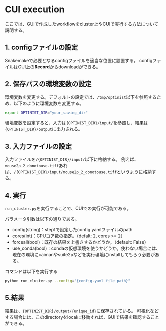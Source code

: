 # CUI execution
ここでは、GUIで作成したworkflowをcluster上やCUIで実行する方法について説明する。


## 1. configファイルの設定
Snakemakeで必要となるconfigファイルを適当な位置に設置する。
configファイルはGUI上の**Record**からdownloadができる。

## 2. 保存パスの環境変数の設定
環境変数を変更する。デフォルトの設定では、`/tmp/optinist`以下を参照するため、以下のように環境変数を変更する。
```bash
export OPTINIST_DIR="your_saving_dir"
```

環境変数を設定すると、入力は`{OPTINIST_DIR}/input/`を参照し、結果は`{OPTINIST_DIR}/output`に出力される。

## 3. 入力ファイルの設定
入力ファイルを`/{OPTINIST_DIR}/input/`以下に格納する。
例えば、`mouse2p_2_donotouse.tiff`あれば、`/{OPTINIST_DIR}/input/mouse2p_2_donotouse.tiff`というように格納する。

## 4. 実行
`run_cluster.py`を実行することで、CUIでの実行が可能である。

パラメータ引数は以下の通りである。
- config(string)：step1で設定したconfig.yamlファイルのpath
- cores(int)：CPUコア数の指定。（defalt: 2, cores >= 2）
- forceall(bool)：既存の結果を上書きするかどうか。（default: False）
- use_conda(bool)：condaの仮想環境を使うかどうか。使わない場合には、現在の環境にcaimanやsuite2pなどを実行環境にinstallしてもらう必要がある。


コマンドは以下を実行する
```bash
python run_cluster.py --config="{config.yaml file path}"
```

## 5.結果
結果は、`{OPTINIST_DIR}/output/{unique_id}`に保存されている。
可視化などする場合には、このdirectoryをlocalに移動すれば、GUIで結果を確認することができる。
